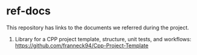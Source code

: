 # ref-docs
This repository has links to the documents we referred during the project.

1. Library for a CPP project template, structure, unit tests, and workflows: https://github.com/franneck94/Cpp-Project-Template
